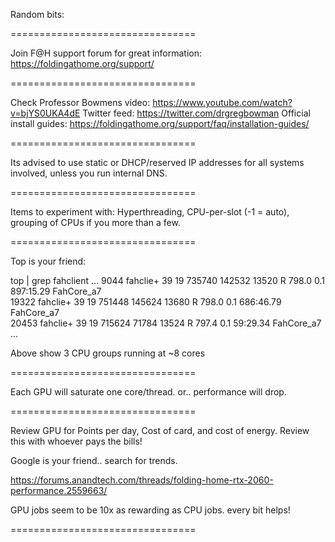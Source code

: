 Random bits: 
 
================================ 

Join F@H support forum for great information: https://foldingathome.org/support/

================================

Check Professor Bowmens video: https://www.youtube.com/watch?v=bjYS0UKA4dE
Twitter feed: https://twitter.com/drgregbowman 
Official install guides: https://foldingathome.org/support/faq/installation-guides/

================================ 
 
Its advised to use static or DHCP/reserved IP addresses for all systems involved, unless you run internal DNS.

================================

Items to experiment with: Hyperthreading, CPU-per-slot (-1 = auto), grouping of CPUs if you more than a few.

================================

Top is your friend: 

top | grep fahclient 
...
9044  fahclie+  39  19  735740 142532  13520 R 798.0   0.1 897:15.29 FahCore_a7                                               
19322 fahclie+  39  19  751448 145624  13680 R 798.0   0.1 686:46.79 FahCore_a7                                              
20453 fahclie+  39  19  715624  71784  13524 R 797.4   0.1  59:29.34 FahCore_a7                                             
...

   Above show 3 CPU groups running at ~8 cores
   
================================

Each GPU will saturate one core/thread. or.. performance will drop.

================================

Review GPU for Points per day, Cost of card, and cost of energy. 
Review this with whoever pays the bills!

Google is your friend.. search for trends. 

https://forums.anandtech.com/threads/folding-home-rtx-2060-performance.2559663/

GPU jobs seem to be 10x as rewarding as CPU jobs. every bit helps!

================================

